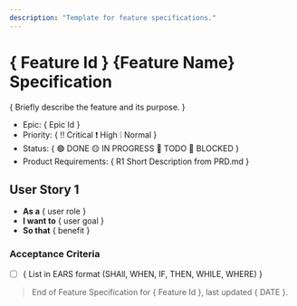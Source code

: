 ```yaml
---
description: "Template for feature specifications."
---
```


# { Feature Id } {Feature Name} Specification

{ Briefly describe the feature and its purpose. }

- Epic: { Epic Id }
- Priority: { ‼️ Critical ❗ High ❕ Normal }
- Status: { 🟢 DONE 🟡 IN PROGRESS 🔵 TODO 🔴 BLOCKED }
- Product Requirements: { R1 Short Description from PRD.md }

## User Story 1

- **As a** { user role }
- **I want to** { user goal }
- **So that** { benefit }

### Acceptance Criteria

- [ ] { List in EARS format (SHAll, WHEN, IF, THEN, WHILE, WHERE) }

> End of Feature Specification for { Feature Id }, last updated { DATE }.
